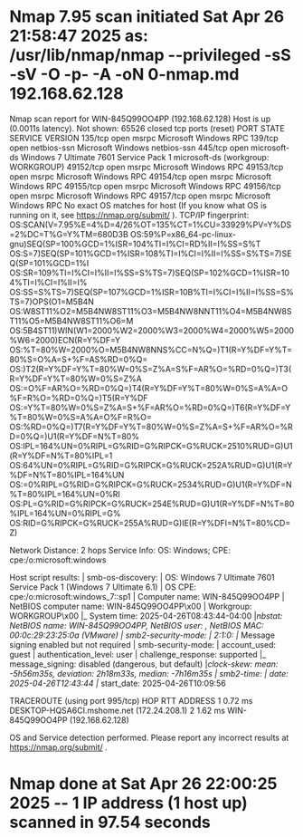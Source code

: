 # Nmap 7.95 scan initiated Sat Apr 26 21:58:47 2025 as: /usr/lib/nmap/nmap --privileged -sS -sV -O -p- -A -oN 0-nmap.md 192.168.62.128
Nmap scan report for WIN-845Q99OO4PP (192.168.62.128)
Host is up (0.0011s latency).
Not shown: 65526 closed tcp ports (reset)
PORT      STATE SERVICE      VERSION
135/tcp   open  msrpc        Microsoft Windows RPC
139/tcp   open  netbios-ssn  Microsoft Windows netbios-ssn
445/tcp   open  microsoft-ds Windows 7 Ultimate 7601 Service Pack 1 microsoft-ds (workgroup: WORKGROUP)
49152/tcp open  msrpc        Microsoft Windows RPC
49153/tcp open  msrpc        Microsoft Windows RPC
49154/tcp open  msrpc        Microsoft Windows RPC
49155/tcp open  msrpc        Microsoft Windows RPC
49156/tcp open  msrpc        Microsoft Windows RPC
49157/tcp open  msrpc        Microsoft Windows RPC
No exact OS matches for host (If you know what OS is running on it, see https://nmap.org/submit/ ).
TCP/IP fingerprint:
OS:SCAN(V=7.95%E=4%D=4/26%OT=135%CT=1%CU=33929%PV=Y%DS=2%DC=T%G=Y%TM=680D3B
OS:59%P=x86_64-pc-linux-gnu)SEQ(SP=100%GCD=1%ISR=104%TI=I%CI=RD%II=I%SS=S%T
OS:S=7)SEQ(SP=101%GCD=1%ISR=108%TI=I%CI=I%II=I%SS=S%TS=7)SEQ(SP=101%GCD=1%I
OS:SR=109%TI=I%CI=I%II=I%SS=S%TS=7)SEQ(SP=102%GCD=1%ISR=104%TI=I%CI=I%II=I%
OS:SS=S%TS=7)SEQ(SP=107%GCD=1%ISR=10B%TI=I%CI=I%II=I%SS=S%TS=7)OPS(O1=M5B4N
OS:W8ST11%O2=M5B4NW8ST11%O3=M5B4NW8NNT11%O4=M5B4NW8ST11%O5=M5B4NW8ST11%O6=M
OS:5B4ST11)WIN(W1=2000%W2=2000%W3=2000%W4=2000%W5=2000%W6=2000)ECN(R=Y%DF=Y
OS:%T=80%W=2000%O=M5B4NW8NNS%CC=N%Q=)T1(R=Y%DF=Y%T=80%S=O%A=S+%F=AS%RD=0%Q=
OS:)T2(R=Y%DF=Y%T=80%W=0%S=Z%A=S%F=AR%O=%RD=0%Q=)T3(R=Y%DF=Y%T=80%W=0%S=Z%A
OS:=O%F=AR%O=%RD=0%Q=)T4(R=Y%DF=Y%T=80%W=0%S=A%A=O%F=R%O=%RD=0%Q=)T5(R=Y%DF
OS:=Y%T=80%W=0%S=Z%A=S+%F=AR%O=%RD=0%Q=)T6(R=Y%DF=Y%T=80%W=0%S=A%A=O%F=R%O=
OS:%RD=0%Q=)T7(R=Y%DF=Y%T=80%W=0%S=Z%A=S+%F=AR%O=%RD=0%Q=)U1(R=Y%DF=N%T=80%
OS:IPL=164%UN=0%RIPL=G%RID=G%RIPCK=G%RUCK=2510%RUD=G)U1(R=Y%DF=N%T=80%IPL=1
OS:64%UN=0%RIPL=G%RID=G%RIPCK=G%RUCK=252A%RUD=G)U1(R=Y%DF=N%T=80%IPL=164%UN
OS:=0%RIPL=G%RID=G%RIPCK=G%RUCK=2534%RUD=G)U1(R=Y%DF=N%T=80%IPL=164%UN=0%RI
OS:PL=G%RID=G%RIPCK=G%RUCK=254E%RUD=G)U1(R=Y%DF=N%T=80%IPL=164%UN=0%RIPL=G%
OS:RID=G%RIPCK=G%RUCK=255A%RUD=G)IE(R=Y%DFI=N%T=80%CD=Z)

Network Distance: 2 hops
Service Info: OS: Windows; CPE: cpe:/o:microsoft:windows

Host script results:
| smb-os-discovery: 
|   OS: Windows 7 Ultimate 7601 Service Pack 1 (Windows 7 Ultimate 6.1)
|   OS CPE: cpe:/o:microsoft:windows_7::sp1
|   Computer name: WIN-845Q99OO4PP
|   NetBIOS computer name: WIN-845Q99OO4PP\x00
|   Workgroup: WORKGROUP\x00
|_  System time: 2025-04-26T08:43:44-04:00
|_nbstat: NetBIOS name: WIN-845Q99OO4PP, NetBIOS user: <unknown>, NetBIOS MAC: 00:0c:29:23:25:0a (VMware)
| smb2-security-mode: 
|   2:1:0: 
|_    Message signing enabled but not required
| smb-security-mode: 
|   account_used: guest
|   authentication_level: user
|   challenge_response: supported
|_  message_signing: disabled (dangerous, but default)
|_clock-skew: mean: -5h56m35s, deviation: 2h18m33s, median: -7h16m35s
| smb2-time: 
|   date: 2025-04-26T12:43:44
|_  start_date: 2025-04-26T10:09:56

TRACEROUTE (using port 995/tcp)
HOP RTT     ADDRESS
1   0.72 ms DESKTOP-HQSA6CI.mshome.net (172.24.208.1)
2   1.62 ms WIN-845Q99OO4PP (192.168.62.128)

OS and Service detection performed. Please report any incorrect results at https://nmap.org/submit/ .
# Nmap done at Sat Apr 26 22:00:25 2025 -- 1 IP address (1 host up) scanned in 97.54 seconds
